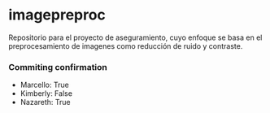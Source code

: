 # imagepreproc
Repositorio para el proyecto de aseguramiento, cuyo enfoque se basa en el preprocesamiento de imagenes como reducción de ruido y contraste.

### Commiting confirmation

- Marcello: True
- Kimberly: False
- Nazareth: True
